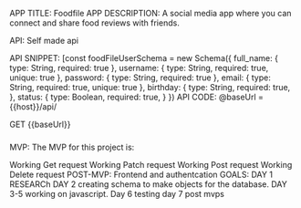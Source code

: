 APP TITLE: Foodfile
APP DESCRIPTION:
A social media app where you can connect and share food reviews with friends.

API:
Self made api

API SNIPPET:
[const foodFileUserSchema = new Schema({
  full_name: {
    type: String,
    required: true
  },
  username: {
    type: String,
    required: true,
    unique: true
  },
  password: {
    type: String,
    required: true
  },
  email: {
    type: String,
    required: true,
    unique: true
  },
  birthday: {
    type: String,
    required: true,
  },
  status: {
    type: Boolean,
    required: true,
  }
})
API CODE:
@baseUrl = {{host}}/api/

GET {{baseUrl}}
###
MVP:
The MVP for this project is:

 Working Get request
 Working Patch request
 Working Post request
 Working Delete request
POST-MVP:
Frontend and authentcation
GOALS:
DAY 1 RESEARCh DAY 2 creating schema to make objects for the database. DAY 3-5 working on javascript. Day 6 testing day 7 post mvps
